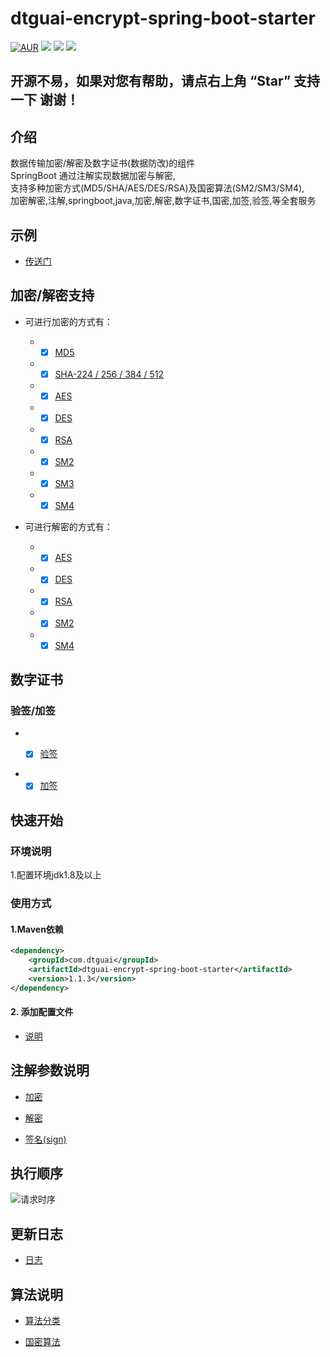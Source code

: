 # dtguai-encrypt-spring-boot-starter

[![AUR](https://img.shields.io/badge/license-Apache%20License%202.0-blue.svg)](https://gitee.com/gouliang/dtguai-encrypt-spring-boot-starter/blob/master/LICENSE)  [![](https://img.shields.io/badge/version-1.1.3-brightgreen.svg)](https://gitee.com/gouliang/dtguai-encrypt-spring-boot-starter)  [![](https://img.shields.io/badge/spring--boot-2.6.7-green.svg)](http://spring.io/projects/spring-boot)  [![](https://img.shields.io/badge/JDK-8+-green.svg)](https://www.oracle.com/technetwork/java/javase/downloads/index.html)

## 开源不易，如果对您有帮助，请点右上角 “Star” 支持一下 谢谢！

## 介绍

数据传输加密/解密及数字证书(数据防改)的组件  
SpringBoot 通过注解实现数据加密与解密,  
支持多种加密方式(MD5/SHA/AES/DES/RSA)及国密算法(SM2/SM3/SM4),  
加密解密,注解,springboot,java,加密,解密,数字证书,国密,加签,验签,等全套服务

##  示例

- [传送门](https://gitee.com/gouliang/dtguai-encrypt-spring-boot-starter/tree/master/dtguai-encrypt-example)


## 加密/解密支持

- 可进行加密的方式有：

    -
        - [x] [MD5](https://gitee.com/gouliang/dtguai-encrypt-spring-boot-starter/wikis/%E5%8A%A0%E5%AF%86/MD5)
    -
        - [x] [SHA-224 / 256 / 384 / 512](https://gitee.com/gouliang/dtguai-encrypt-spring-boot-starter/wikis/%E5%8A%A0%E5%AF%86/SHA-224,256,384,512)
    -
        - [x] [AES](https://gitee.com/gouliang/dtguai-encrypt-spring-boot-starter/wikis/%E5%8A%A0%E5%AF%86/AES)
    -
        - [x] [DES](https://gitee.com/gouliang/dtguai-encrypt-spring-boot-starter/wikis/%E5%8A%A0%E5%AF%86/DES)
    -
        - [x] [RSA](https://gitee.com/gouliang/dtguai-encrypt-spring-boot-starter/wikis/%E5%8A%A0%E5%AF%86/RSA)
    -
        - [x] [SM2](https://gitee.com/gouliang/dtguai-encrypt-spring-boot-starter/wikis/%E5%8A%A0%E5%AF%86/%E5%9B%BD%E5%AF%86/SM2)
    -
        - [x] [SM3](https://gitee.com/gouliang/dtguai-encrypt-spring-boot-starter/wikis/%E5%8A%A0%E5%AF%86/%E5%9B%BD%E5%AF%86/SM3)
    -
        - [x] [SM4](https://gitee.com/gouliang/dtguai-encrypt-spring-boot-starter/wikis/%E5%8A%A0%E5%AF%86/%E5%9B%BD%E5%AF%86/SM4)

- 可进行解密的方式有：

    -
        - [x] [AES](https://gitee.com/gouliang/dtguai-encrypt-spring-boot-starter/wikis/%E8%A7%A3%E5%AF%86/AES)
    -
        - [x] [DES](https://gitee.com/gouliang/dtguai-encrypt-spring-boot-starter/wikis/%E8%A7%A3%E5%AF%86/DES)
    -
        - [x] [RSA](https://gitee.com/gouliang/dtguai-encrypt-spring-boot-starter/wikis/%E8%A7%A3%E5%AF%86/RSA)
    -
        - [x] [SM2](https://gitee.com/gouliang/dtguai-encrypt-spring-boot-starter/wikis/%E8%A7%A3%E5%AF%86/%E5%9B%BD%E5%AF%86/SM2)
    -
        - [x] [SM4](https://gitee.com/gouliang/dtguai-encrypt-spring-boot-starter/wikis/%E8%A7%A3%E5%AF%86/%E5%9B%BD%E5%AF%86/SM4)

## 数字证书

### 验签/加签

-
    - [x] [验签](https://gitee.com/gouliang/dtguai-encrypt-spring-boot-starter/wikis/%E6%95%B0%E5%AD%97%E7%AD%BE%E5%90%8D/%E9%AA%8C%E7%AD%BE/sign)


-
    - [x] [加签](https://gitee.com/gouliang/dtguai-encrypt-spring-boot-starter/wikis/%E6%95%B0%E5%AD%97%E7%AD%BE%E5%90%8D/%E5%8A%A0%E7%AD%BE/SignOut)

## 快速开始

### 环境说明

1.配置环境jdk1.8及以上

### 使用方式

#### 1.Maven依赖

```xml
<dependency>
    <groupId>com.dtguai</groupId>
    <artifactId>dtguai-encrypt-spring-boot-starter</artifactId>
    <version>1.1.3</version>
</dependency>
```

#### 2. 添加配置文件

- [说明](https://gitee.com/gouliang/dtguai-encrypt-spring-boot-starter/wikis/%E5%8F%82%E6%95%B0%E8%AF%B4%E6%98%8E/%E9%85%8D%E7%BD%AE/%E9%85%8D%E7%BD%AE%E8%AF%B4%E6%98%8E)

## 注解参数说明

- [加密](https://gitee.com/gouliang/dtguai-encrypt-spring-boot-starter/wikis/%E5%8F%82%E6%95%B0%E8%AF%B4%E6%98%8E/%E6%B3%A8%E8%A7%A3/%E5%8A%A0%E5%AF%86)

- [解密](https://gitee.com/gouliang/dtguai-encrypt-spring-boot-starter/wikis/%E5%8F%82%E6%95%B0%E8%AF%B4%E6%98%8E/%E6%B3%A8%E8%A7%A3/%E8%A7%A3%E5%AF%86)

- [签名(sign)](https://gitee.com/gouliang/dtguai-encrypt-spring-boot-starter/wikis/%E5%8F%82%E6%95%B0%E8%AF%B4%E6%98%8E/%E6%B3%A8%E8%A7%A3/%E7%AD%BE%E5%90%8D)

## 执行顺序

![请求时序](https://images.gitee.com/uploads/images/2022/0428/114237_72ba7b68_486075.png "e9a020319f82eaa8dfde8c9428a2ac2.png")

## 更新日志

- [日志](https://gitee.com/gouliang/dtguai-encrypt-spring-boot-starter/wikis/%E6%9B%B4%E6%96%B0%E8%AE%B0%E5%BD%95?sort_id=4355068)

## 算法说明

- [算法分类](https://gitee.com/gouliang/dtguai-encrypt-spring-boot-starter/wikis/%E7%AE%97%E6%B3%95%E5%88%86%E7%B1%BB%20?sort_id=4355085)

- [国密算法](https://gitee.com/gouliang/dtguai-encrypt-spring-boot-starter/wikis/%E5%9B%BD%E5%AF%86%E7%AE%97%E6%B3%95?sort_id=4355178)

